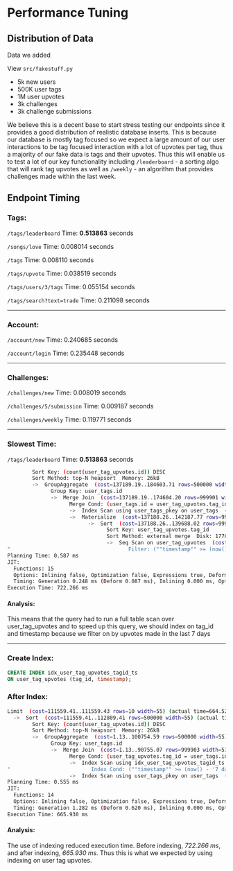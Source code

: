 # Performance Tuning

## Distribution of Data

Data we added

View `src/fakestuff.py`

* 5k new users
* 500K user tags
* 1M user upvotes
* 3k challenges
* 3k challenge submissions

We believe this is a decent base to start stress testing our endpoints since it provides a good distribution of realistic database inserts. This is because our database is mostly tag focused so we expect a large amount of our user interactions to be tag focused interaction with a lot of upvotes per tag, thus a majority of our fake data is tags and their upvotes. Thus this will enable us to test a lot of our key functionality including `/leaderboard` - a sorting algo that will rank tag upvotes as well as `/weekly` - an algorithm that provides challenges made within the last week. 

## Endpoint Timing

### Tags:


`/tags/leaderboard` Time: **0.513863** seconds

`/songs/love` Time: 0.008014 seconds

`/tags` Time: 0.008110 seconds

`/tags/upvote` Time: 0.038519 seconds

`/tags/users/3/tags` Time: 0.055154 seconds

`/tags/search?text=trade` Time: 0.211098 seconds

---
### Account:

`/account/new` Time: 0.240685 seconds

`/account/login` Time: 0.235448 seconds

---
### Challenges:

`/challenges/new` Time: 0.008019 seconds

`/challenges/5/submission` Time: 0.009187 seconds

`/challenges/weekly` Time: 0.119771 seconds

---

### Slowest Time:
 `/tags/leaderboard` Time: **0.513863** seconds

```bash
        Sort Key: (count(user_tag_upvotes.id)) DESC
        Sort Method: top-N heapsort  Memory: 26kB
        ->  GroupAggregate  (cost=137189.19..184603.71 rows=500000 width=55) (actual time=258.295..652.220 rows=432166 loops=1)
              Group Key: user_tags.id
              ->  Merge Join  (cost=137189.19..174604.20 rows=999901 width=51) (actual time=258.285..552.396 rows=1000002 loops=1)
                    Merge Cond: (user_tags.id = user_tag_upvotes.tag_id)
                    ->  Index Scan using user_tags_pkey on user_tags  (cost=0.42..18668.42 rows=500000 width=47) (actual time=0.019..37.935 rows=500001 loops=1)
                    ->  Materialize  (cost=137188.26..142187.77 rows=999901 width=8) (actual time=258.228..392.429 rows=1000002 loops=1)
                          ->  Sort  (cost=137188.26..139688.02 rows=999901 width=8) (actual time=258.225..330.964 rows=1000002 loops=1)
                                Sort Key: user_tag_upvotes.tag_id
                                Sort Method: external merge  Disk: 17704kB
                                ->  Seq Scan on user_tag_upvotes  (cost=0.00..23870.00 rows=999901 width=8) (actual time=0.017..127.266 rows=1000002 loops=1)
"                                      Filter: (""timestamp"" >= (now() - '7 days'::interval))"
Planning Time: 0.587 ms
JIT:
  Functions: 15
  Options: Inlining false, Optimization false, Expressions true, Deforming true
  Timing: Generation 0.248 ms (Deform 0.087 ms), Inlining 0.000 ms, Optimization 0.272 ms, Emission 6.423 ms, Total 6.944 ms
Execution Time: 722.266 ms
```
#### Analysis:

This means that the query had to run a full table scan over user_tag_upvotes and to speed up this query, we should index on tag_id and timestamp because we filter on by upvotes made in the last 7 days

---

### Create Index:
``` sql
CREATE INDEX idx_user_tag_upvotes_tagid_ts
ON user_tag_upvotes (tag_id, timestamp);
```

### After Index:
```bash
Limit  (cost=111559.41..111559.43 rows=10 width=55) (actual time=664.524..664.526 rows=10 loops=1)
  ->  Sort  (cost=111559.41..112809.41 rows=500000 width=55) (actual time=655.014..655.015 rows=10 loops=1)
        Sort Key: (count(user_tag_upvotes.id)) DESC
        Sort Method: top-N heapsort  Memory: 26kB
        ->  GroupAggregate  (cost=1.13..100754.59 rows=500000 width=55) (actual time=0.065..618.655 rows=432166 loops=1)
              Group Key: user_tags.id
              ->  Merge Join  (cost=1.13..90755.07 rows=999903 width=51) (actual time=0.049..506.664 rows=1000002 loops=1)
                    Merge Cond: (user_tag_upvotes.tag_id = user_tags.id)
                    ->  Index Scan using idx_user_tag_upvotes_tagid_ts on user_tag_upvotes  (cost=0.43..58339.30 rows=999903 width=8) (actual time=0.030..318.718 rows=1000002 loops=1)
"                          Index Cond: (""timestamp"" >= (now() - '7 days'::interval))"
                    ->  Index Scan using user_tags_pkey on user_tags  (cost=0.42..18668.42 rows=500000 width=47) (actual time=0.010..52.368 rows=500000 loops=1)
Planning Time: 0.555 ms
JIT:
  Functions: 14
  Options: Inlining false, Optimization false, Expressions true, Deforming true
  Timing: Generation 1.282 ms (Deform 0.620 ms), Inlining 0.000 ms, Optimization 0.396 ms, Emission 9.122 ms, Total 10.800 ms
Execution Time: 665.930 ms
```
#### Analysis:

The use of indexing reduced execution time. Before indexing, *722.266 ms*, and after indexing, *665.930 ms*. Thus this is what we expected by using indexing on user tag upvotes.
